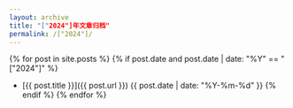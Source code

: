 ```yaml
---
layout: archive
title: "["2024"]年文章归档"
permalink: /["2024"]/
---
```


{% for post in site.posts %}
  {% if post.date and post.date | date: "%Y" == "["2024"]" %}
- [{{ post.title }}]({{ post.url }}) <span>{{ post.date | date: "%Y-%m-%d" }}</span>
  {% endif %}
{% endfor %}

